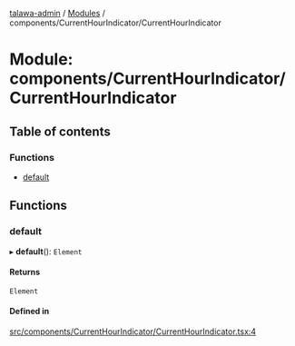 [talawa-admin](../README.md) / [Modules](../modules.md) / components/CurrentHourIndicator/CurrentHourIndicator

# Module: components/CurrentHourIndicator/CurrentHourIndicator

## Table of contents

### Functions

- [default](components_CurrentHourIndicator_CurrentHourIndicator.md#default)

## Functions

### default

▸ **default**(): `Element`

#### Returns

`Element`

#### Defined in

[src/components/CurrentHourIndicator/CurrentHourIndicator.tsx:4](https://github.com/Sourabh-awasthy/talawa-admin/blob/e04abf3/src/components/CurrentHourIndicator/CurrentHourIndicator.tsx#L4)

